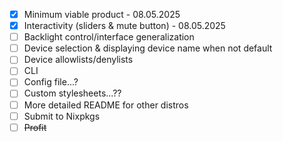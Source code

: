 - [x] Minimum viable product - 08.05.2025
- [x] Interactivity (sliders & mute button) - 08.05.2025
- [ ] Backlight control/interface generalization
- [ ] Device selection & displaying device name when not default
- [ ] Device allowlists/denylists
- [ ] CLI
- [ ] Config file...?
- [ ] Custom stylesheets...??
- [ ] More detailed README for other distros
- [ ] Submit to Nixpkgs
- [ ] ~~Profit~~

